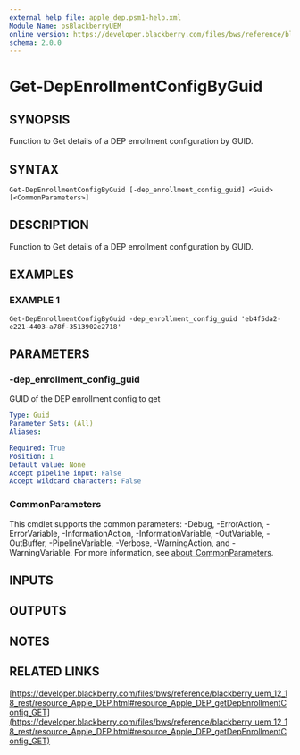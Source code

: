 ```yaml
---
external help file: apple_dep.psm1-help.xml
Module Name: psBlackberryUEM
online version: https://developer.blackberry.com/files/bws/reference/blackberry_uem_12_18_rest/resource_Apple_DEP.html#resource_Apple_DEP_getDepEnrollmentConfig_GET
schema: 2.0.0
---
```


# Get-DepEnrollmentConfigByGuid

## SYNOPSIS
Function to Get details of a DEP enrollment configuration by GUID.

## SYNTAX

```
Get-DepEnrollmentConfigByGuid [-dep_enrollment_config_guid] <Guid> [<CommonParameters>]
```

## DESCRIPTION
Function to Get details of a DEP enrollment configuration by GUID.

## EXAMPLES

### EXAMPLE 1
```
Get-DepEnrollmentConfigByGuid -dep_enrollment_config_guid 'eb4f5da2-e221-4403-a78f-3513902e2718'
```

## PARAMETERS

### -dep_enrollment_config_guid
GUID of the DEP enrollment config to get

```yaml
Type: Guid
Parameter Sets: (All)
Aliases:

Required: True
Position: 1
Default value: None
Accept pipeline input: False
Accept wildcard characters: False
```

### CommonParameters
This cmdlet supports the common parameters: -Debug, -ErrorAction, -ErrorVariable, -InformationAction, -InformationVariable, -OutVariable, -OutBuffer, -PipelineVariable, -Verbose, -WarningAction, and -WarningVariable. For more information, see [about_CommonParameters](http://go.microsoft.com/fwlink/?LinkID=113216).

## INPUTS

## OUTPUTS

## NOTES

## RELATED LINKS

[https://developer.blackberry.com/files/bws/reference/blackberry_uem_12_18_rest/resource_Apple_DEP.html#resource_Apple_DEP_getDepEnrollmentConfig_GET](https://developer.blackberry.com/files/bws/reference/blackberry_uem_12_18_rest/resource_Apple_DEP.html#resource_Apple_DEP_getDepEnrollmentConfig_GET)

